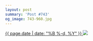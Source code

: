 ```yaml
---
layout: post
summary: 'Post #743'
og_image: 743-960.jpg
---
```


<p>
 <time>
  <a href="/743">
   {{ page.date | date: "%B %-d, %Y" }}
  </a>
 </time>
 <a href="/743">
  <img data-taken="4/9/2018" sizes="(min-width: 700px) 50vw, calc(100vw - 2rem)" src="{{ site.assets_url }}/743-480.jpg" srcset="{{ site.assets_url }}/743-240.jpg 240w, {{ site.assets_url }}/743-480.jpg 480w, {{ site.assets_url }}/743-720.jpg 720w, {{ site.assets_url }}/743-960.jpg 960w"/>
 </a>
</p>
